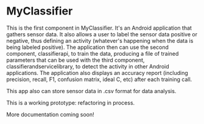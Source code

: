 # MyClassifier
This is the first component in MyClassifier. It's an Android application that gathers sensor data. It also allows a user to label the sensor data positive or negative, thus defining an activity (whatever's happening when the data is being labeled positive). The application then can use the second component, classifierapi, to train the data, producing a file of trained parameters that can be used with the third component, classifierandservicelibrary, to detect the activity in other Android applications. The application also displays an accuracy report (including precision, recall, F1, confusion matrix, ideal C, etc) after each training call. 

This app also can store sensor data in .csv format for data analysis. 

This is a working prototype: refactoring in process. 

More documentation coming soon!



